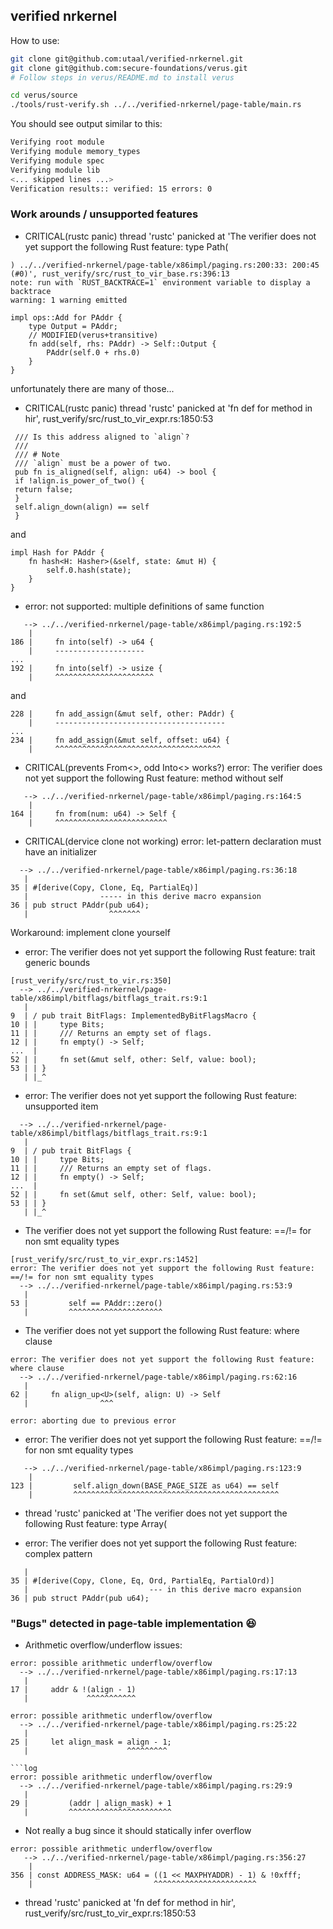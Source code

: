 ## verified nrkernel

How to use:

```bash
git clone git@github.com:utaal/verified-nrkernel.git
git clone git@github.com:secure-foundations/verus.git
# Follow steps in verus/README.md to install verus

cd verus/source
./tools/rust-verify.sh ../../verified-nrkernel/page-table/main.rs
```

You should see output similar to this:

```bash
Verifying root module
Verifying module memory_types
Verifying module spec
Verifying module lib
<... skipped lines ...>
Verification results:: verified: 15 errors: 0
```

### Work arounds / unsupported features

* CRITICAL(rustc panic) thread 'rustc' panicked at 'The verifier does not yet support the following Rust feature: type Path(

```log
) ../../verified-nrkernel/page-table/x86impl/paging.rs:200:33: 200:45 (#0)', rust_verify/src/rust_to_vir_base.rs:396:13
note: run with `RUST_BACKTRACE=1` environment variable to display a backtrace
warning: 1 warning emitted
```

```rustc
impl ops::Add for PAddr {
    type Output = PAddr;
    // MODIFIED(verus+transitive)
    fn add(self, rhs: PAddr) -> Self::Output {
        PAddr(self.0 + rhs.0)
    }
}
```

unfortunately there are many of those...

* CRITICAL(rustc panic) thread 'rustc' panicked at 'fn def for method in hir', rust_verify/src/rust_to_vir_expr.rs:1850:53

```rustc
 /// Is this address aligned to `align`?
 ///
 /// # Note
 /// `align` must be a power of two.
 pub fn is_aligned(self, align: u64) -> bool {
 if !align.is_power_of_two() {
 return false;
 }
 self.align_down(align) == self
 }
```

and

```rustc
impl Hash for PAddr {
    fn hash<H: Hasher>(&self, state: &mut H) {
        self.0.hash(state);
    }
}
```

* error: not supported: multiple definitions of same function

```log
   --> ../../verified-nrkernel/page-table/x86impl/paging.rs:192:5
    |
186 |     fn into(self) -> u64 {
    |     --------------------
...
192 |     fn into(self) -> usize {
    |     ^^^^^^^^^^^^^^^^^^^^^^
```

and

```log
228 |     fn add_assign(&mut self, other: PAddr) {
    |     --------------------------------------
...
234 |     fn add_assign(&mut self, offset: u64) {
    |     ^^^^^^^^^^^^^^^^^^^^^^^^^^^^^^^^^^^^^
```

* CRITICAL(prevents From<>, odd Into<> works?) error: The verifier does not yet support the following Rust feature: method without self

```log
   --> ../../verified-nrkernel/page-table/x86impl/paging.rs:164:5
    |
164 |     fn from(num: u64) -> Self {
    |     ^^^^^^^^^^^^^^^^^^^^^^^^^
```

* CRITICAL(dervice clone not working) error: let-pattern declaration must have an initializer

```log
  --> ../../verified-nrkernel/page-table/x86impl/paging.rs:36:18
   |
35 | #[derive(Copy, Clone, Eq, PartialEq)]
   |                ----- in this derive macro expansion
36 | pub struct PAddr(pub u64);
   |                  ^^^^^^^
```

Workaround: implement clone yourself

* error: The verifier does not yet support the following Rust feature: trait generic bounds

```log
[rust_verify/src/rust_to_vir.rs:350]
  --> ../../verified-nrkernel/page-table/x86impl/bitflags/bitflags_trait.rs:9:1
   |
9  | / pub trait BitFlags: ImplementedByBitFlagsMacro {
10 | |     type Bits;
11 | |     /// Returns an empty set of flags.
12 | |     fn empty() -> Self;
...  |
52 | |     fn set(&mut self, other: Self, value: bool);
53 | | }
   | |_^
```

* error: The verifier does not yet support the following Rust feature: unsupported item

```log
  --> ../../verified-nrkernel/page-table/x86impl/bitflags/bitflags_trait.rs:9:1
   |
9  | / pub trait BitFlags {
10 | |     type Bits;
11 | |     /// Returns an empty set of flags.
12 | |     fn empty() -> Self;
...  |
52 | |     fn set(&mut self, other: Self, value: bool);
53 | | }
   | |_^
```

* The verifier does not yet support the following Rust feature: ==/!= for non smt equality types

```log
[rust_verify/src/rust_to_vir_expr.rs:1452]
error: The verifier does not yet support the following Rust feature: ==/!= for non smt equality types
  --> ../../verified-nrkernel/page-table/x86impl/paging.rs:53:9
   |
53 |         self == PAddr::zero()
   |         ^^^^^^^^^^^^^^^^^^^^^

```

* The verifier does not yet support the following Rust feature: where clause

```log
error: The verifier does not yet support the following Rust feature: where clause
  --> ../../verified-nrkernel/page-table/x86impl/paging.rs:62:16
   |
62 |     fn align_up<U>(self, align: U) -> Self
   |                ^^^

error: aborting due to previous error
```

* error: The verifier does not yet support the following Rust feature: ==/!= for non smt equality types

```log
   --> ../../verified-nrkernel/page-table/x86impl/paging.rs:123:9
    |
123 |         self.align_down(BASE_PAGE_SIZE as u64) == self
    |         ^^^^^^^^^^^^^^^^^^^^^^^^^^^^^^^^^^^^^^^^^^^^^^
```

* thread 'rustc' panicked at 'The verifier does not yet support the following Rust feature: type Array(

* error: The verifier does not yet support the following Rust feature: complex pattern

```log
   |
35 | #[derive(Copy, Clone, Eq, Ord, PartialEq, PartialOrd)]
   |                           --- in this derive macro expansion
36 | pub struct PAddr(pub u64);
```

### "Bugs" detected in page-table implementation :satisfied:

* Arithmetic overflow/underflow issues:

```log
error: possible arithmetic underflow/overflow
  --> ../../verified-nrkernel/page-table/x86impl/paging.rs:17:13
   |
17 |     addr & !(align - 1)
   |             ^^^^^^^^^^^
```

```log
error: possible arithmetic underflow/overflow
  --> ../../verified-nrkernel/page-table/x86impl/paging.rs:25:22
   |
25 |     let align_mask = align - 1;
   |                      ^^^^^^^^^

```log
error: possible arithmetic underflow/overflow
  --> ../../verified-nrkernel/page-table/x86impl/paging.rs:29:9
   |
29 |         (addr | align_mask) + 1
   |         ^^^^^^^^^^^^^^^^^^^^^^^
```

* Not really a bug since it should statically infer overflow

```log
error: possible arithmetic underflow/overflow
   --> ../../verified-nrkernel/page-table/x86impl/paging.rs:356:27
    |
356 | const ADDRESS_MASK: u64 = ((1 << MAXPHYADDR) - 1) & !0xfff;
    |                           ^^^^^^^^^^^^^^^^^^^^^^^
```

* thread 'rustc' panicked at 'fn def for method in hir', rust_verify/src/rust_to_vir_expr.rs:1850:53
